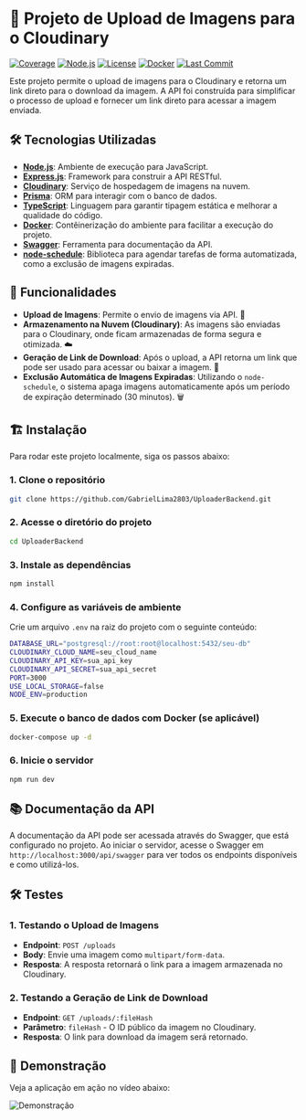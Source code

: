 # 🚀 Projeto de Upload de Imagens para o Cloudinary

[![Coverage](https://img.shields.io/codecov/c/github/GabrielLima2803/UploaderBackend)](https://codecov.io/gh/GabrielLima2803/UploaderBackend)
[![Node.js](https://img.shields.io/badge/Node.js-%3E%3D%2014.x-green)](https://nodejs.org/en/)
[![License](https://img.shields.io/badge/License-MIT-blue)](https://opensource.org/licenses/MIT)
[![Docker](https://img.shields.io/badge/Docker-%3E%3D%2020.x-blue)](https://docs.docker.com/)
[![Last Commit](https://img.shields.io/github/last-commit/GabrielLima2803/UploaderBackend)](https://github.com/GabrielLima2803/UploaderBackend)

Este projeto permite o upload de imagens para o Cloudinary e retorna um link direto para o download da imagem. A API foi construída para simplificar o processo de upload e fornecer um link direto para acessar a imagem enviada.

## 🛠 Tecnologias Utilizadas

- **[Node.js](https://nodejs.org/en/)**: Ambiente de execução para JavaScript. 
- **[Express.js](https://expressjs.com/)**: Framework para construir a API RESTful. 
- **[Cloudinary](https://cloudinary.com/documentation)**: Serviço de hospedagem de imagens na nuvem. 
- **[Prisma](https://www.prisma.io/docs/)**: ORM para interagir com o banco de dados. 
- **[TypeScript](https://www.typescriptlang.org/docs/)**: Linguagem para garantir tipagem estática e melhorar a qualidade do código. 
- **[Docker](https://docs.docker.com/)**: Contêinerização do ambiente para facilitar a execução do projeto. 
- **[Swagger](https://swagger.io/docs/)**: Ferramenta para documentação da API.
- **[node-schedule](https://www.npmjs.com/package/node-schedule)**: Biblioteca para agendar tarefas de forma automatizada, como a exclusão de imagens expiradas. 

## 🔧 Funcionalidades

- **Upload de Imagens**: Permite o envio de imagens via API. 📸
- **Armazenamento na Nuvem (Cloudinary)**: As imagens são enviadas para o Cloudinary, onde ficam armazenadas de forma segura e otimizada. ☁️
- **Geração de Link de Download**: Após o upload, a API retorna um link que pode ser usado para acessar ou baixar a imagem. 🔗
- **Exclusão Automática de Imagens Expiradas**: Utilizando o `node-schedule`, o sistema apaga imagens automaticamente após um período de expiração determinado (30 minutos). 🗑️

## 🏗 Instalação

Para rodar este projeto localmente, siga os passos abaixo:

### 1. Clone o repositório

```bash 
git clone https://github.com/GabrielLima2803/UploaderBackend.git
 ```
 ### 2. Acesse o diretório do projeto

```bash 
cd UploaderBackend
 ```
 ### 3. Instale as dependências

```bash 
npm install
 ```

### 4. Configure as variáveis de ambiente
Crie um arquivo `.env` na raiz do projeto com o seguinte conteúdo:

```bash 
DATABASE_URL="postgresql://root:root@localhost:5432/seu-db"
CLOUDINARY_CLOUD_NAME=seu_cloud_name
CLOUDINARY_API_KEY=sua_api_key
CLOUDINARY_API_SECRET=sua_api_secret
PORT=3000
USE_LOCAL_STORAGE=false
NODE_ENV=production
 ```
 
### 5. Execute o banco de dados com Docker (se aplicável)

```bash 
docker-compose up -d
 ```

### 6. Inicie o servidor

```bash 
npm run dev
 ```

## 📚 Documentação da API

A documentação da API pode ser acessada através do Swagger, que está configurado no projeto. Ao iniciar o servidor, acesse o Swagger em `http://localhost:3000/api/swagger` para ver todos os endpoints disponíveis e como utilizá-los.

## 🛠 Testes

### 1. Testando o Upload de Imagens

- **Endpoint**: `POST /uploads`
- **Body**: Envie uma imagem como `multipart/form-data`.
- **Resposta**: A resposta retornará o link para a imagem armazenada no Cloudinary.

### 2. Testando a Geração de Link de Download

- **Endpoint**: `GET /uploads/:fileHash`
- **Parâmetro**: `fileHash` - O ID público da imagem no Cloudinary.
- **Resposta**: O link para download da imagem será retornado.


## 🎥 Demonstração

Veja a aplicação em ação no vídeo abaixo:

![Demonstração](docs/demostracao-uploader.gif)
